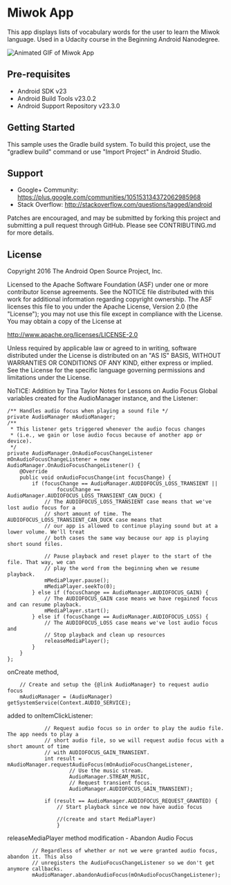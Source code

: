 Miwok App
===================================

This app displays lists of vocabulary words for the user to learn the Miwok language.
Used in a Udacity course in the Beginning Android Nanodegree.

![Animated GIF of Miwok App](https://user-images.githubusercontent.com/35104977/42134806-48627c70-7d10-11e8-83c8-ccb09e245fc1.gif "Animated GIF of Miwok App")


Pre-requisites
--------------

- Android SDK v23
- Android Build Tools v23.0.2
- Android Support Repository v23.3.0

Getting Started
---------------

This sample uses the Gradle build system. To build this project, use the
"gradlew build" command or use "Import Project" in Android Studio.

Support
-------

- Google+ Community: https://plus.google.com/communities/105153134372062985968
- Stack Overflow: http://stackoverflow.com/questions/tagged/android

Patches are encouraged, and may be submitted by forking this project and
submitting a pull request through GitHub. Please see CONTRIBUTING.md for more details.

License
-------

Copyright 2016 The Android Open Source Project, Inc.

Licensed to the Apache Software Foundation (ASF) under one or more contributor
license agreements.  See the NOTICE file distributed with this work for
additional information regarding copyright ownership.  The ASF licenses this
file to you under the Apache License, Version 2.0 (the "License"); you may not
use this file except in compliance with the License.  You may obtain a copy of
the License at

http://www.apache.org/licenses/LICENSE-2.0

Unless required by applicable law or agreed to in writing, software
distributed under the License is distributed on an "AS IS" BASIS, WITHOUT
WARRANTIES OR CONDITIONS OF ANY KIND, either express or implied.  See the
License for the specific language governing permissions and limitations under
the License.

NoTICE: Addition by Tina Taylor 
Notes for Lessons on Audio Focus
Global variables created for the AudioManager instance, and the Listener:


    /** Handles audio focus when playing a sound file */
    private AudioManager mAudioManager;
    /**
     * This listener gets triggered whenever the audio focus changes
     * (i.e., we gain or lose audio focus because of another app or device).
     */
    private AudioManager.OnAudioFocusChangeListener mOnAudioFocusChangeListener = new AudioManager.OnAudioFocusChangeListener() {
        @Override
        public void onAudioFocusChange(int focusChange) {
            if (focusChange == AudioManager.AUDIOFOCUS_LOSS_TRANSIENT ||
                    focusChange == AudioManager.AUDIOFOCUS_LOSS_TRANSIENT_CAN_DUCK) {
                // The AUDIOFOCUS_LOSS_TRANSIENT case means that we've lost audio focus for a
                // short amount of time. The AUDIOFOCUS_LOSS_TRANSIENT_CAN_DUCK case means that
                // our app is allowed to continue playing sound but at a lower volume. We'll treat
                // both cases the same way because our app is playing short sound files.

                // Pause playback and reset player to the start of the file. That way, we can
                // play the word from the beginning when we resume playback.
                mMediaPlayer.pause();
                mMediaPlayer.seekTo(0);
            } else if (focusChange == AudioManager.AUDIOFOCUS_GAIN) {
                // The AUDIOFOCUS_GAIN case means we have regained focus and can resume playback.
                mMediaPlayer.start();
            } else if (focusChange == AudioManager.AUDIOFOCUS_LOSS) {
                // The AUDIOFOCUS_LOSS case means we've lost audio focus and
                // Stop playback and clean up resources
                releaseMediaPlayer();
            }
        }
    };

onCreate method, 

        // Create and setup the {@link AudioManager} to request audio focus
        mAudioManager = (AudioManager) getSystemService(Context.AUDIO_SERVICE);

added to onItemClickListener:

                // Request audio focus so in order to play the audio file. The app needs to play a
                // short audio file, so we will request audio focus with a short amount of time
                // with AUDIOFOCUS_GAIN_TRANSIENT.
                int result = mAudioManager.requestAudioFocus(mOnAudioFocusChangeListener,
                        // Use the music stream.
                        AudioManager.STREAM_MUSIC,
                        // Request transient focus.
                        AudioManager.AUDIOFOCUS_GAIN_TRANSIENT);

                if (result == AudioManager.AUDIOFOCUS_REQUEST_GRANTED) {
                    // Start playback since we now have audio focus
                    
                    //(create and start MediaPlayer)
                    }


releaseMediaPlayer method modification - Abandon Audio Focus


            // Regardless of whether or not we were granted audio focus, abandon it. This also
            // unregisters the AudioFocusChangeListener so we don't get anymore callbacks.
            mAudioManager.abandonAudioFocus(mOnAudioFocusChangeListener);


